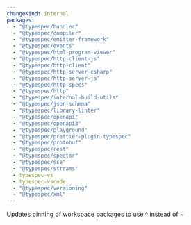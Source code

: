 ```yaml
---
changeKind: internal
packages:
  - "@typespec/bundler"
  - "@typespec/compiler"
  - "@typespec/emitter-framework"
  - "@typespec/events"
  - "@typespec/html-program-viewer"
  - "@typespec/http-client-js"
  - "@typespec/http-client"
  - "@typespec/http-server-csharp"
  - "@typespec/http-server-js"
  - "@typespec/http-specs"
  - "@typespec/http"
  - "@typespec/internal-build-utils"
  - "@typespec/json-schema"
  - "@typespec/library-linter"
  - "@typespec/openapi"
  - "@typespec/openapi3"
  - "@typespec/playground"
  - "@typespec/prettier-plugin-typespec"
  - "@typespec/protobuf"
  - "@typespec/rest"
  - "@typespec/spector"
  - "@typespec/sse"
  - "@typespec/streams"
  - typespec-vs
  - typespec-vscode
  - "@typespec/versioning"
  - "@typespec/xml"
---
```


Updates pinning of workspace packages to use ^ instead of ~